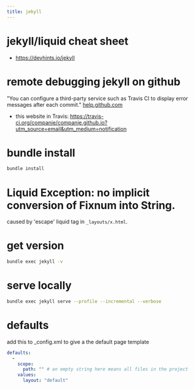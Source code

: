 ```yaml
---
title: jekyll
---
```


# jekyll/liquid cheat sheet
* <https://devhints.io/jekyll>

# remote debugging jekyll on github
"You can configure a third-party service such as Travis CI to display error messages after each commit." [help.github.com](https://help.github.com/articles/viewing-jekyll-build-error-messages/#configuring-a-third-party-service-to-display-jekyll-build-error-messages
)
* this website in Travis: <https://travis-ci.org/companje/companje.github.io?utm_source=email&utm_medium=notification>

# bundle install
```bash
bundle install
```

# Liquid Exception: no implicit conversion of Fixnum into String.
caused by 'escape' liquid tag in `_layouts/x.html`.

# get version
```bash
bundle exec jekyll -v
```

# serve locally
```bash
bundle exec jekyll serve --profile --incremental --verbose
```


# defaults
add this to _config.xml to give a the default page template
```yaml
defaults:
  -
    scope:
      path: "" # an empty string here means all files in the project
    values:
      layout: "default"
```